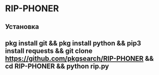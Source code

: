 # RIP-PHONER
## Установка

## pkg install git && pkg install python && pip3 install requests && git clone https://github.com/pkgsearch/RIP-PHONER && cd RIP-PHONER && python rip.py ##
